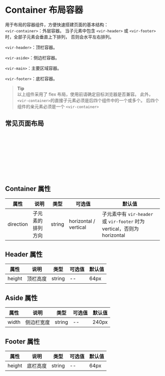 <script setup>
import baseContainer from './components/baseContainer.vue';
import asideContainerShow from './components/asideContainerShow.vue';
import headerContainerShow from './components/headerContainerShow.vue';
import headerFooterContainerShow from './components/headerFooterContainerShow.vue';
import asideAllContainerShow from './components/asideAllContainerShow.vue';
</script>

# Container 布局容器

用于布局的容器组件，方便快速搭建页面的基本结构：<br>
`<vir-container>`：外层容器。 当子元素中包含 `<vir-header>` 或 `<vir-footer>` 时，全部子元素会垂直上下排列， 否则会水平左右排列。<br>

`<vir-header>`：顶栏容器。<br>

`<vir-aside>`：侧边栏容器。<br>

`<vir-main>`：主要区域容器。<br>

`<vir-footer>`：底栏容器。<br>

> **Tip**<br>
> 以上组件采用了 flex 布局，使用前请确定目标浏览器是否兼容。 此外， `<vir-container>`的直接子元素必须是后四个组件中的一个或多个。 后四个组件的亲元素必须是一个 `<vir-container>`

## 常见页面布局

<show-code showPath="container/components/baseContainer">
<baseContainer></baseContainer>
</show-code>

<br>
<br>

<show-code showPath="container/components/asideContainerShow">
<asideContainerShow></asideContainerShow>
</show-code>

<br>
<br>

<show-code showPath="container/components/headerContainerShow">
<headerContainerShow></headerContainerShow>
</show-code>

<br>
<br>

<show-code showPath="container/components/headerFooterContainerShow">
<headerFooterContainerShow></headerFooterContainerShow>
</show-code>

<br>
<br>

<show-code showPath="container/components/asideAllContainerShow">
<asideAllContainerShow></asideAllContainerShow>
</show-code>

## Container 属性

| 属性      | 说明             | 类型   | 可选值                | 默认值                                                                   |
| --------- | ---------------- | ------ | --------------------- | ------------------------------------------------------------------------ |
| direction | 子元素的排列方向 | string | horizontal / vertical | 子元素中有 `vir-header` 或 `vir-footer` 时为 vertical，否则为 horizontal |

## Header 属性

| 属性   | 说明     | 类型   | 可选值 | 默认值 |
| ------ | -------- | ------ | ------ | ------ |
| height | 顶栏高度 | string | --     | 64px   |

## Aside 属性

| 属性  | 说明       | 类型   | 可选值 | 默认值 |
| ----- | ---------- | ------ | ------ | ------ |
| width | 侧边栏宽度 | string | --     | 240px  |

## Footer 属性

| 属性   | 说明     | 类型   | 可选值 | 默认值 |
| ------ | -------- | ------ | ------ | ------ |
| height | 底栏高度 | string | --     | 64px   |
